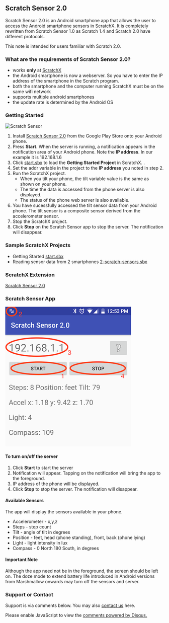 ## Scratch Sensor 2.0

Scratch Sensor 2.0 is an Android smartphone app that allows the user to access the Android smartphone sensors in ScratchX. It is completely rewritten from Scratch Sensor 1.0 as Scratch 1.4 and Scratch 2.0 have different protocols.

This note is intended for users familiar with Scratch 2.0.

### What are the requirements of Scratch Sensor 2.0?

- works **only** at [ScratchX](http://scratchx.org)
- the Android smartphone is now a webserver. So you have to enter the IP address of the smartphone in the Scratch program.
- both the smartphone and the computer running ScratchX must be on the same wifi network
- supports multiple android smartphones
- the update rate is determined by the Android OS

### Getting Started

![Scratch Sensor](https://emantpl.github.io/scratch-sensor-2.0/scratch-sensor.png)

1. Install [Scratch Sensor 2.0](https://play.google.com/store/apps/details?id=com.emant.scroid) from the Google Play Store onto your Android phone. 
2. Press **Start**. When the server is running, a notification appears in the notification area of your Android phone. Note the **IP address**. In our example it is 192.168.1.6
3. Click [start.sbx](http://scratchx.org/?url=https://emantpl.github.io/scratch-sensor-2.0/start.sbx) to load the **Getting Started Project** in ScratchX. .
4. Set the addr variable in the project to the **IP address** you noted in step 2.
5. Run the ScratchX project. 
   * When you tilt your phone, the tilt variable value is the same as shown on your phone. 
   * The time the data is accessed from the phone server is also displayed. 
   * The status of the phone web server is also available.
6. You have sucessfully accessed the tilt sensor data from your Android phone. The tilt sensor is a composite sensor derived from the accelerometer sensor.
7. Stop the ScratchX project.
8. Click **Stop** on the Scratch Sensor app to stop the server. The notification will disappear.

### Sample ScratchX Projects

* Getting Started [start.sbx](http://scratchx.org/?url=https://emantpl.github.io/scratch-sensor-2.0/start.sbx)
* Reading sensor data from 2 smartphones [2-scratch-sensors.sbx](http://scratchx.org/?url=https://emantpl.github.io/scratch-sensor-2.0/2-scratch-sensors.sbx)

### ScratchX Extension

[Scratch Sensor 2.0](http://scratchx.org/?url=https://emantpl.github.io/scratch-sensor-2.0/scratch_sensor.js)

### Scratch Sensor App

![Scratch Sensor App](scratch-sensor-a1.png)

#### To turn on/off the server

1. Click **Start** to start the server
1. Notification will appear. Tapping on the notification will bring the app to the foreground.
1. IP address of the phone will be displayed.
1. Click **Stop** to stop the server. The notification will disappear. 

#### Available Sensors

The app will display the sensors available in your phone.

* Accelerometer - x,y,z
* Steps - step count
* Tilt - angle of tilt in degrees
* Position - feet, head (phone standing), front, back (phone lying)
* Light - light intensity in lux
* Compass - 0 North 180 South, in degrees

#### Important Note

Although the app need not be in the foreground, the screen should be left on. The doze mode to extend battery life introduced in Android versions from Marshmallow onwards may turn off the sensors and server.

### Support or Contact

Support is via comments below. You may also [contact us](http://emant.com/149910.page) here.

<div id="disqus_thread"></div>
<script>
var disqus_config = function () {
this.page.url = "https://emantpl.github.io/scratch-sensor-2.0/";
// Replace PAGE_URL with your page's canonical URL variable
this.page.identifier = "1"; 
// Replace PAGE_IDENTIFIER with your page's unique identifier variable
};

(function() { // DON'T EDIT BELOW THIS LINE
var d = document, s = d.createElement('script');
s.src = 'https://lvug.disqus.com/embed.js';
s.setAttribute('data-timestamp', +new Date());
(d.head || d.body).appendChild(s);
})();
</script>
<noscript>Please enable JavaScript to view the <a href="https://disqus.com/?ref_noscript">comments powered by Disqus.</a></noscript>


